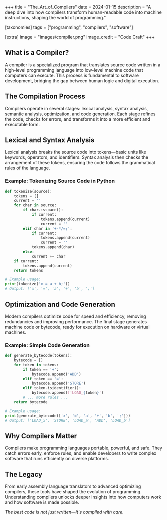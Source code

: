 +++
title = "The_Art_of_Compilers"
date = 2024-01-15
description = "A deep dive into how compilers transform human-readable code into machine instructions, shaping the world of programming."

[taxonomies]
tags = ["programming", "compilers", "software"]

[extra]
image = "images/compiler.png"
image_credit = "Code Craft"
+++

## What is a Compiler?

A compiler is a specialized program that translates source code written in a high-level programming language into low-level machine code that computers can execute. This process is fundamental to software development, bridging the gap between human logic and digital execution.

## The Compilation Process

Compilers operate in several stages: lexical analysis, syntax analysis, semantic analysis, optimization, and code generation. Each stage refines the code, checks for errors, and transforms it into a more efficient and executable form.

## Lexical and Syntax Analysis

Lexical analysis breaks the source code into tokens—basic units like keywords, operators, and identifiers. Syntax analysis then checks the arrangement of these tokens, ensuring the code follows the grammatical rules of the language.

### Example: Tokenizing Source Code in Python

```python
def tokenize(source):
    tokens = []
    current = ''
    for char in source:
        if char.isspace():
            if current:
                tokens.append(current)
                current = ''
        elif char in '+-*/=;':
            if current:
                tokens.append(current)
                current = ''
            tokens.append(char)
        else:
            current += char
    if current:
        tokens.append(current)
    return tokens

# Example usage:
print(tokenize('x = a + b;'))
# Output: ['x', '=', 'a', '+', 'b', ';']
```

## Optimization and Code Generation

Modern compilers optimize code for speed and efficiency, removing redundancies and improving performance. The final stage generates machine code or bytecode, ready for execution on hardware or virtual machines.

### Example: Simple Code Generation

```python
def generate_bytecode(tokens):
    bytecode = []
    for token in tokens:
        if token == '+':
            bytecode.append('ADD')
        elif token == '=':
            bytecode.append('STORE')
        elif token.isidentifier():
            bytecode.append(f'LOAD_{token}')
        # ... more rules ...
    return bytecode

# Example usage:
print(generate_bytecode(['x', '=', 'a', '+', 'b', ';']))
# Output: ['LOAD_x', 'STORE', 'LOAD_a', 'ADD', 'LOAD_b']
```

## Why Compilers Matter

Compilers make programming languages portable, powerful, and safe. They catch errors early, enforce rules, and enable developers to write complex software that runs efficiently on diverse platforms.

## The Legacy

From early assembly language translators to advanced optimizing compilers, these tools have shaped the evolution of programming. Understanding compilers unlocks deeper insights into how computers work and how software is made possible.

_The best code is not just written—it's compiled with care._
